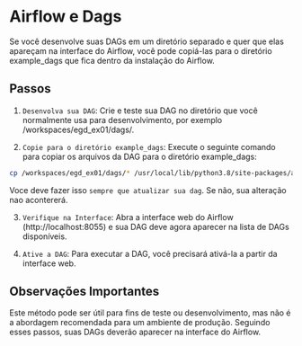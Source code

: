 # Airflow e Dags

Se você desenvolve suas DAGs em um diretório separado e quer que elas apareçam na interface do Airflow, você pode copiá-las para o diretório example_dags que fica dentro da instalação do Airflow.

## Passos

1. `Desenvolva sua DAG`: Crie e teste sua DAG no diretório que você normalmente usa para desenvolvimento, por exemplo /workspaces/egd_ex01/dags/.

2. `Copie para o diretório example_dags`: Execute o seguinte comando para copiar os arquivos da DAG para o diretório example_dags:

```bash
cp /workspaces/egd_ex01/dags/* /usr/local/lib/python3.8/site-packages/airflow/example_dags/
```
Voce deve fazer isso `sempre que atualizar sua dag`. Se não, sua alteração nao acontererá. 

3. `Verifique na Interface`: Abra a interface web do Airflow (http://localhost:8055) e sua DAG deve agora aparecer na lista de DAGs disponíveis.

4. `Ative a DAG`: Para executar a DAG, você precisará ativá-la a partir da interface web.

## Observações Importantes

Este método pode ser útil para fins de teste ou desenvolvimento, mas não é a abordagem recomendada para um ambiente de produção.
Seguindo esses passos, suas DAGs deverão aparecer na interface do Airflow.